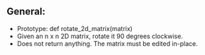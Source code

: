 ## General:
- Prototype: def rotate_2d_matrix(matrix)
- Given an n x n 2D matrix, rotate it 90 degrees clockwise.
- Does not return anything. The matrix must be edited in-place.